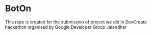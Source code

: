 # BotOn
This repo is created for the submission of project we did in DevCreate hackathon organised by Google Developer Group Jalandhar
